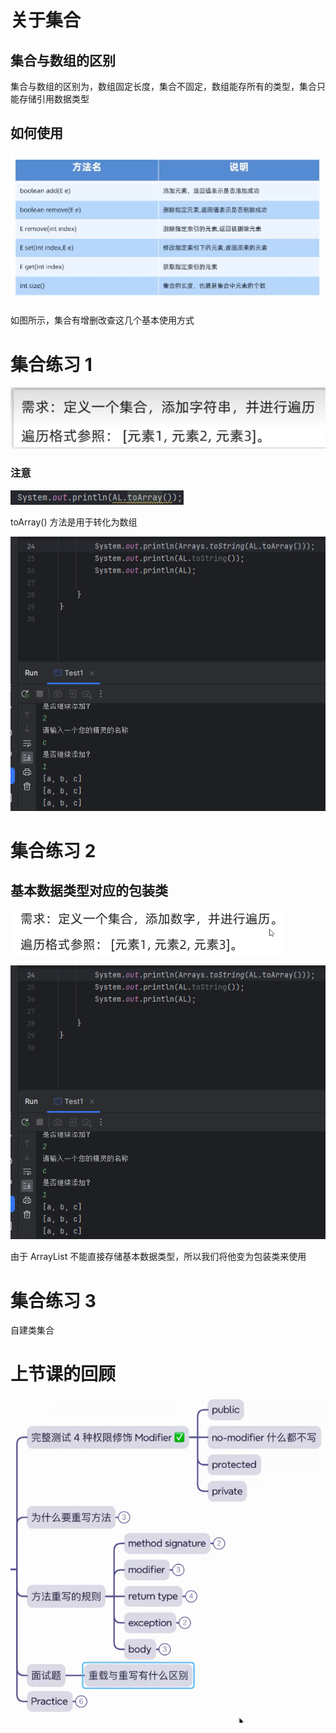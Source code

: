 # 关于集合

## 集合与数组的区别

集合与数组的区别为，数组固定长度，集合不固定，数组能存所有的类型，集合只能存储引用数据类型

## 如何使用

![img.png](img.png)

如图所示，集合有增删改查这几个基本使用方式

# 集合练习 1

![img_1.png](img_1.png)

### 注意

![img_2.png](img_2.png)

toArray() 方法是用于转化为数组

![img_3.png](img_3.png)

# 集合练习 2

## 基本数据类型对应的包装类

![img_5.png](img_5.png)

![img_4.png](img_4.png)

由于 ArrayList 不能直接存储基本数据类型，所以我们将他变为包装类来使用

# 集合练习  3

自建类集合

# 上节课的回顾

![img_6.png](img_6.png)
